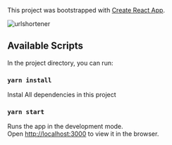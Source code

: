 This project was bootstrapped with [Create React App](https://github.com/facebook/create-react-app).

![urlshortener](https://github.com/Siddarthan999/URL-Shortener/assets/91734840/133d4ade-0401-4f2f-a67d-3afbaf2a928f)

## Available Scripts

In the project directory, you can run:

### `yarn install`

Instal All dependencies in this project

### `yarn start`

Runs the app in the development mode.<br />
Open [http://localhost:3000](http://localhost:3000) to view it in the browser.

